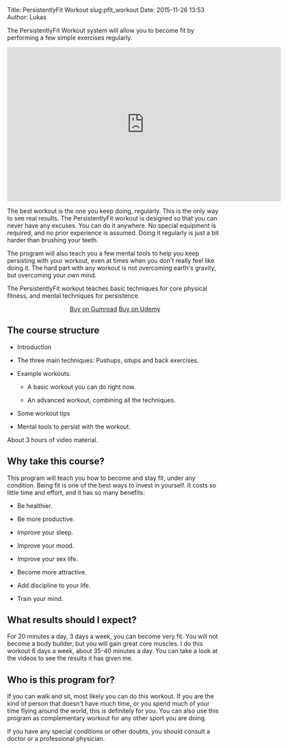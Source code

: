 Title: PersistentlyFit Workout
slug:pfit_workout
Date: 2015-11-26 13:53
Author: Lukas


The PersistentlyFit Workout system will allow you to become fit by performing a few simple exercises regularly.

<div style="text-align:center; margin:0 auto;">
<iframe width="640" height="360" src="https://www.youtube-nocookie.com/embed/wUPMMW0xK_s?rel=0" frameborder="0" allowfullscreen></iframe>
</div>

The best workout is the one you keep doing, regularly. This is the only way to see real results. The PersistentlyFit workout is designed so that you can never have any excuses. You can do it anywhere. No special equipment is required, and no prior experience is assumed. Doing it regularly is just a bit harder than brushing your teeth.

The program will also teach you a few mental tools to help you keep persisting with your workout, even at times when you don't really feel like doing it. The hard part with any workout is not overcoming earth's gravity, but overcoming your own mind.

The PersistentlyFit workout teaches basic techniques for core physical fitness,
and mental techniques for persistence.


<script src="https://gumroad.com/js/gumroad.js"></script>
<div style="text-align:center; margin:0 auto;">
<a target="_blank" class="gumroad-button" href="https://gum.co/XMbQx">Buy on Gumroad</a>
<a class="buy_button" href="https://www.udemy.com/persistentlyfit-workout/?couponCode=PFIT_WEBSITE">
Buy on Udemy</a>
</div>

The course structure
--------------------

- Introduction

- The three main techniques: Pushups, situps and back exercises.

- Example workouts:

    - A basic workout you can do right now.

    - An advanced workout, combining all the techniques.

- Some workout tips

- Mental tools to persist with the workout.


About 3 hours of video material.


Why take this course?
---------------------

This program will teach you how to become and stay fit, under any condition. Being fit is one of the best ways to invest in yourself. It costs so little time and effort, and it has so many benefits:

- Be healthier.

- Be more productive.

- Improve your sleep.

- Improve your mood.

- Improve your sex life.

- Become more attractive.
- Add discipline to your life.

- Train your mind.



What results should I expect?
-----------------------------

For 20 minutes a day, 3 days a week, you can become very fit. You will not become a body builder, but you will gain great core muscles. I do this workout 6 days a week, about 35-40 minutes a day. You can take a look at the videos to see the results it has given me.

Who is this program for?
------------------------

If you can walk and sit, most likely you can do this workout. If you are the kind of person that doesn't have much time, or you spend much of your time flying around the world, this is definitely for you. You can also use this program as complementary workout for any other sport you are doing.

If you have any special conditions or other doubts, you should consult a doctor or a professional physician.

